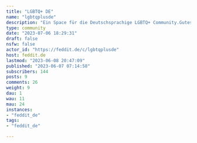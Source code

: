 ```yaml
---
title: "LGBTQ+ DE" 
name: "lgbtqplusde"
description: "Ein Space für die Deutschsprachige LGBTQ+ Community.Gutes Benehmen wird vorausgesetzt, bitte haltet euch daran."
type: community
date: "2023-07-06 18:29:31"
draft: false
nsfw: false
actor_id: "https://feddit.de/c/lgbtqplusde"
host: feddit.de
lastmod: "2023-06-08 20:47:09"
published: "2023-06-07 07:14:58"
subscribers: 144
posts: 9
comments: 26
weight: 9
dau: 1
wau: 11
mau: 24
instances:
- "feddit_de"
tags: 
- "feddit_de"

---
```

